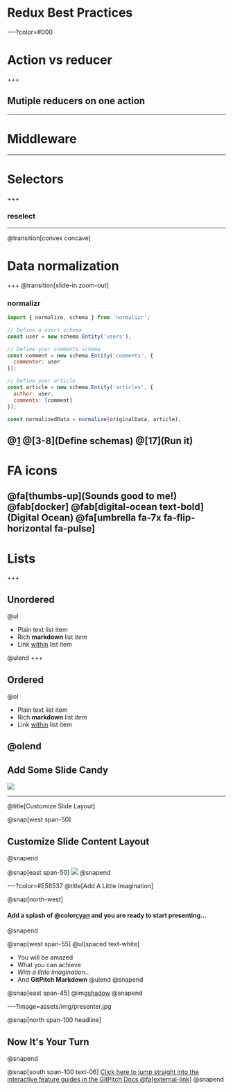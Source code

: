 # Redux Best Practices

---?color=#000
# Action vs reducer
+++
## Mutiple reducers on one action
---
# Middleware
---
# Selectors
+++
### reselect
---
@transition[convex concave]
# Data normalization
+++
@transition[slide-in zoom-out]
### normalizr
```javascript
import { normalize, schema } from 'normalizr';

// Define a users schema
const user = new schema.Entity('users');

// Define your comments schema
const comment = new schema.Entity('comments', {
  commenter: user
});

// Define your article
const article = new schema.Entity('articles', {
  author: user,
  comments: [comment]
});

const normalizedData = normalize(originalData, article);
```
@[1](Import)
@[3-8](Define schemas)
@[17](Run it)
---
# FA icons
@fa[thumbs-up](Sounds good to me!)
@fab[docker]
@fab[digital-ocean text-bold](Digital Ocean)
@fa[umbrella fa-7x fa-flip-horizontal fa-pulse]
---
# Lists
+++
## Unordered
@ul

- Plain text list item
- Rich **markdown** list *item*
- Link [within](https://gitpitch.com) list item

@ulend
+++
## Ordered
@ol

- Plain text list item
- Rich **markdown** list *item*
- Link [within](https://gitpitch.com) list item

@olend
---
## Add Some Slide Candy

![](assets/img/presentation.png)

---
@title[Customize Slide Layout]

@snap[west span-50]
## Customize Slide Content Layout
@snapend

@snap[east span-50]
![](assets/img/presentation.png)
@snapend

---?color=#E58537
@title[Add A Little Imagination]

@snap[north-west]
#### Add a splash of @color[cyan](**color**) and you are ready to start presenting...
@snapend

@snap[west span-55]
@ul[spaced text-white]
- You will be amazed
- What you can achieve
- *With a little imagination...*
- And **GitPitch Markdown**
@ulend
@snapend

@snap[east span-45]
@img[shadow](assets/img/conference.png)
@snapend

---?image=assets/img/presenter.jpg

@snap[north span-100 headline]
## Now It's Your Turn
@snapend

@snap[south span-100 text-06]
[Click here to jump straight into the interactive feature guides in the GitPitch Docs @fa[external-link]](https://gitpitch.com/docs/getting-started/tutorial/)
@snapend
